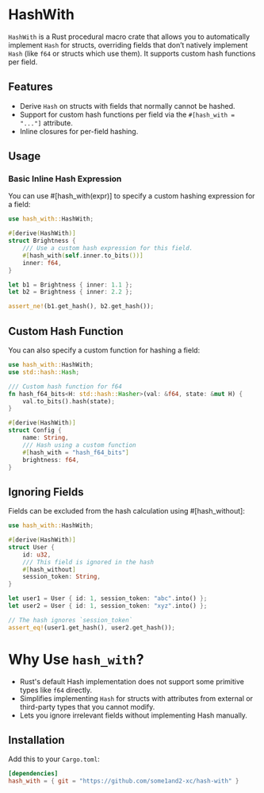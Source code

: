 # HashWith

`HashWith` is a Rust procedural macro crate that allows you to automatically implement `Hash` for structs, overriding fields that don’t natively implement `Hash` (like `f64` or structs which use them). It supports custom hash functions per field.

## Features

- Derive `Hash` on structs with fields that normally cannot be hashed.
- Support for custom hash functions per field via the `#[hash_with = "..."]` attribute.
- Inline closures for per-field hashing.

## Usage

### Basic Inline Hash Expression

You can use #[hash_with(expr)] to specify a custom hashing expression for a field:
```rust
use hash_with::HashWith;

#[derive(HashWith)]
struct Brightness {
    /// Use a custom hash expression for this field.
    #[hash_with(self.inner.to_bits())]
    inner: f64,
}

let b1 = Brightness { inner: 1.1 };
let b2 = Brightness { inner: 2.2 };

assert_ne!(b1.get_hash(), b2.get_hash());
```

## Custom Hash Function

You can also specify a custom function for hashing a field:

```rust
use hash_with::HashWith;
use std::hash::Hash;

/// Custom hash function for f64
fn hash_f64_bits<H: std::hash::Hasher>(val: &f64, state: &mut H) {
    val.to_bits().hash(state);
}

#[derive(HashWith)]
struct Config {
    name: String,
    /// Hash using a custom function
    #[hash_with = "hash_f64_bits"]
    brightness: f64,
}
```

## Ignoring Fields

Fields can be excluded from the hash calculation using #[hash_without]:

```rust
use hash_with::HashWith;

#[derive(HashWith)]
struct User {
    id: u32,
    /// This field is ignored in the hash
    #[hash_without]
    session_token: String,
}

let user1 = User { id: 1, session_token: "abc".into() };
let user2 = User { id: 1, session_token: "xyz".into() };

// The hash ignores `session_token`
assert_eq!(user1.get_hash(), user2.get_hash());
```

# Why Use `hash_with`?
 - Rust's default Hash implementation does not support some primitive types like `f64` directly.
 - Simplifies implementing `Hash` for structs with attributes from external or third-party types that you cannot modify.
 - Lets you ignore irrelevant fields without implementing Hash manually.

## Installation

Add this to your `Cargo.toml`:

```toml
[dependencies]
hash_with = { git = "https://github.com/some1and2-xc/hash-with" }
```
